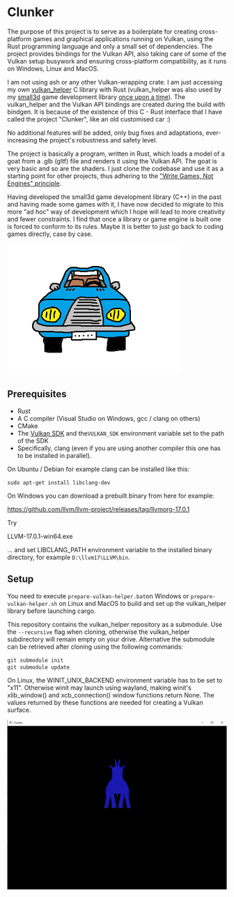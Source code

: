 Clunker
=======

The purpose of this project is to serve as a boilerplate for creating 
cross-platform games and graphical applications running on Vulkan, 
using the Rust programming language and only a small set of dependencies. 
The project provides bindings for the Vulkan API, also taking care of some of 
the Vulkan setup busywork and ensuring cross-platform compatibility, 
as it runs on Windows, Linux and MacOS.

I am not using ash or any other Vulkan-wrapping crate. I am just accessing
my own [vulkan_helper](https://github.com/dimi309/vulkan_helper) C library with 
Rust (vulkan_helper was also used by my [small3d](https://github.com/dimi309/small3d) game development
library [once upon a time](https://github.com/dimi309/small3d/releases/tag/1.8015.last.vulkan)). 
The vulkan_helper and the Vulkan API bindings are created during the build with 
bindgen. It is because of the existence of this C - Rust interface that
I have called the project "Clunker", like an old customised car :) 

No additional features will be added, only bug fixes and adaptations,
ever-increasing the project's robustness and safety level.

The project is basically a program, written in Rust, which loads a model of a
goat from a .glb (gltf) file and renders it using the Vulkan API. The goat
is very basic and so are the shaders. I just clone the codebase and
use it as a starting point for other projects, thus adhering to the 
["Write Games, Not Engines" principle](https://geometrian.com/programming/tutorials/write-games-not-engines/).

Having developed the small3d game development library (C++) in the past and
having made some games with it, I have now decided to migrate to this more 
"ad hoc" way of development which I hope will lead to more creativity and fewer 
constraints. I find that once a library or game engine is built one is forced to 
conform to its rules. Maybe it is better to just go back to coding games 
directly, case by case.

![clunker](clunker-logo.png)

Prerequisites
-------------

- Rust
- A C compiler (Visual Studio on Windows, gcc / clang on others)
- CMake
- The [Vulkan SDK](https://vulkan.lunarg.com/) and the`VULKAN_SDK` environment 
  variable set to the path of the SDK
- Specifically, clang (even if you are using another compiler this one has to be 
  installed in parallel).

On Ubuntu / Debian for example clang can be installed like this:

	sudo apt-get install libclang-dev

On Windows you can download a prebuilt binary from here for example:

https://github.com/llvm/llvm-project/releases/tag/llvmorg-17.0.1

Try 

LLVM-17.0.1-win64.exe

... and set LIBCLANG_PATH environment variable to the installed binary
directory, for example `D:\llvm17\LLVM\bin`.
   
Setup
-----

You need to execute `prepare-vulkan-helper.bat`on Windows or 
`prepare-vulkan-helper.sh` on Linux and MacOS to build and set up the 
vulkan_helper library before launching cargo. 

This repository contains the vulkan_helper repository as a submodule. Use 
the `--recursive` flag when cloning, otherwise the vulkan_helper subdirectory 
will remain empty on your drive. Alternative the submodule can be retrieved 
after cloning using the following commands:
	
	git submodule init
	git submodule update

On Linux, the WINIT_UNIX_BACKEND environment variable has to be set to "x11". 
Otherwise winit may launch using wayland, making winit's xlib_window() and 
xcb_connection() window functions return None. The values returned by these 
functions are needed for creating a Vulkan surface.

![snapshot](clunker.png)


